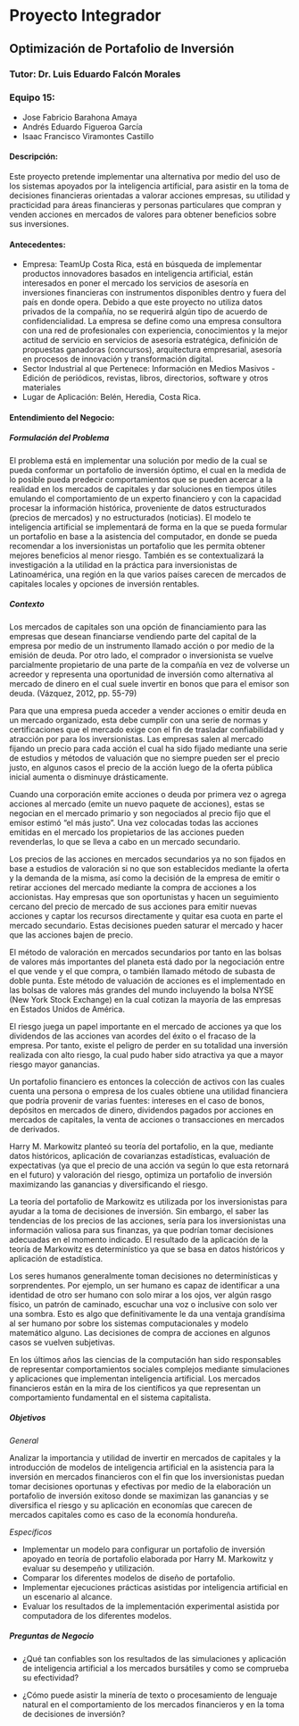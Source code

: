 # Proyecto Integrador
## Optimización de Portafolio de Inversión

### Tutor: Dr. Luis Eduardo Falcón Morales

### Equipo 15:
- Jose Fabricio Barahona Amaya 
- Andrés Eduardo Figueroa García 
- Isaac Francisco Viramontes Castillo 

#### Descripción:
Este proyecto pretende implementar una alternativa por medio del uso de los sistemas apoyados por la inteligencia artificial, para asistir en la toma de decisiones financieras orientadas a valorar acciones empresas, su utilidad y practicidad para áreas financieras y personas particulares que compran y venden acciones en mercados de valores para obtener beneficios sobre sus inversiones. 

#### Antecedentes:
- Empresa: TeamUp Costa Rica, está en búsqueda de implementar productos innovadores basados en inteligencia artificial, están interesados en poner el mercado los servicios de asesoría en inversiones financieras con instrumentos disponibles dentro y fuera del país en donde opera. Debido a que este proyecto no utiliza datos privados de la compañía, no se requerirá algún tipo de acuerdo de confidencialidad. La empresa se define como una empresa consultora con una red de profesionales con experiencia, conocimientos y la mejor actitud de servicio en servicios de asesoría estratégica, definición de propuestas ganadoras (concursos), arquitectura empresarial, asesoría en procesos de innovación y transformación digital. 
- Sector Industrial al que Pertenece: Información en Medios Masivos - Edición de periódicos, revistas, libros, directorios, software y otros materiales 
- Lugar de Aplicación: Belén, Heredia, Costa Rica. 

#### Entendimiento del Negocio:
##### Formulación del Problema 
El problema está en implementar una solución por medio de la cual se pueda conformar un portafolio de inversión óptimo, el cual en la medida de lo posible pueda predecir comportamientos que se pueden acercar a la realidad en los mercados de capitales y dar soluciones en tiempos útiles emulando el comportamiento de un experto financiero y con la capacidad procesar la información histórica, proveniente de datos estructurados (precios de mercados) y no estructurados (noticias). El modelo te inteligencia artificial se implementará de forma en la que se pueda formular un portafolio en base a la asistencia del computador, en donde se pueda recomendar a los inversionistas un portafolio que les permita obtener mejores beneficios al menor riesgo. También es se contextualizará la investigación a la utilidad en la práctica para inversionistas de Latinoamérica, una región en la que varios países carecen de mercados de capitales locales y opciones de inversión rentables. 

##### Contexto 
Los mercados de capitales son una opción de financiamiento para las empresas que desean financiarse vendiendo parte del capital de la empresa por medio de un instrumento llamado acción o por medio de la emisión de deuda. Por otro lado, el comprador o inversionista se vuelve parcialmente propietario de una parte de la compañía en vez de volverse un acreedor y representa una oportunidad de inversión como alternativa al mercado de dinero en el cual suele invertir en bonos que para el emisor son deuda. (Vázquez, 2012, pp. 55-79)

Para que una empresa pueda acceder a vender acciones o emitir deuda en un mercado organizado, esta debe cumplir con una serie de normas y certificaciones que el mercado exige con el fin de trasladar confiabilidad y atracción por para los inversionistas. Las empresas salen al mercado fijando un precio para cada acción el cual ha sido fijado mediante una serie de estudios y métodos de valuación que no siempre pueden ser el precio justo, en algunos casos el precio de la acción luego de la oferta pública inicial aumenta o disminuye drásticamente. 

Cuando una corporación emite acciones o deuda por primera vez o agrega acciones al mercado (emite un nuevo paquete de acciones), estas se negocian en el mercado primario y son negociados al precio fijo que el emisor estimó “el más justo”. Una vez colocadas todas las acciones emitidas en el mercado los propietarios de las acciones pueden revenderlas, lo que se lleva a cabo en un mercado secundario. 

Los precios de las acciones en mercados secundarios ya no son fijados en base a estudios de valoración si no que son establecidos mediante la oferta y la demanda de la misma, así como la decisión de la empresa de emitir o retirar acciones del mercado mediante la compra de acciones a los accionistas. Hay empresas que son oportunistas y hacen un seguimiento cercano del precio de mercado de sus acciones para emitir nuevas acciones y captar los recursos directamente y quitar esa cuota en parte el mercado secundario. Estas decisiones pueden saturar el mercado y hacer que las acciones bajen de precio. 

El método de valoración en mercados secundarios por tanto en las bolsas de valores más importantes del planeta está dado por la negociación entre el que vende y el que compra, o también llamado método de subasta de doble punta. Este método de valuación de acciones es el implementado en las bolsas de valores más grandes del mundo incluyendo la bolsa NYSE (New York Stock Exchange) en la cual cotizan la mayoría de las empresas en Estados Unidos de América.  

El riesgo juega un papel importante en el mercado de acciones ya que los dividendos de las acciones van acordes del éxito o el fracaso de la empresa. Por tanto, existe el peligro de perder en su totalidad una inversión realizada con alto riesgo, la cual pudo haber sido atractiva ya que a mayor riesgo mayor ganancias. 

Un portafolio financiero es entonces la colección de activos con las cuales cuenta una persona o empresa de los cuales obtiene una utilidad financiera que podría provenir de varias fuentes: intereses en el caso de bonos, depósitos en mercados de dinero, dividendos pagados por acciones en mercados de capitales, la venta de acciones o transacciones en mercados de derivados. 

Harry M. Markowitz planteó su teoría del portafolio, en la que, mediante datos históricos, aplicación de covarianzas estadísticas, evaluación de expectativas (ya que el precio de una acción va según lo que esta retornará en el futuro) y valoración del riesgo, optimiza un portafolio de inversión maximizando las ganancias y diversificando el riesgo. 

La teoría del portafolio de Markowitz es utilizada por los inversionistas para ayudar a la toma de decisiones de inversión. Sin embargo, el saber las tendencias de los precios de las acciones, sería para los inversionistas una información valiosa para sus finanzas, ya que podrían tomar decisiones adecuadas en el momento indicado. El resultado de la aplicación de la teoría de Markowitz es determinístico ya que se basa en datos históricos y aplicación de estadística. 

Los seres humanos generalmente toman decisiones no determinísticas y sorprendentes. Por ejemplo, un ser humano es capaz de identificar a una identidad de otro ser humano con solo mirar a los ojos, ver algún rasgo físico, un patrón de caminado, escuchar una voz o inclusive con solo ver una sombra. Esto es algo que definitivamente le da una ventaja grandísima al ser humano por sobre los sistemas computacionales y modelo matemático alguno. Las decisiones de compra de acciones en algunos casos se vuelven subjetivas.  

En los últimos años las ciencias de la computación han sido responsables de representar comportamientos sociales complejos mediante simulaciones y aplicaciones que implementan inteligencia artificial. Los mercados financieros están en la mira de los científicos ya que representan un comportamiento fundamental en el sistema capitalista. 

##### Objetivos
*General*

Analizar la importancia y utilidad de invertir en mercados de capitales y la introducción de modelos de inteligencia artificial en la asistencia para la inversión en mercados financieros con el fin que los inversionistas puedan tomar decisiones oportunas y efectivas por medio de la elaboración un portafolio de inversión exitoso donde se maximizan las ganancias y se diversifica el riesgo y su aplicación en economías que carecen de mercados capitales como es caso de la economía hondureña. 

*Específicos*
- Implementar un modelo para configurar un portafolio de inversión apoyado en teoría de portafolio elaborada por Harry M. Markowitz y evaluar su desempeño y utilización. 
- Comparar los diferentes modelos de diseño de portafolio. 
- Implementar ejecuciones prácticas asistidas por inteligencia artificial en un escenario al alcance. 
- Evaluar los resultados de la implementación experimental asistida por computadora de los diferentes modelos. 

##### Preguntas de Negocio
- ¿Qué tan confiables son los resultados de las simulaciones y aplicación de inteligencia artificial a los mercados bursátiles y como se comprueba su efectividad? 

- ¿Cómo puede asistir la minería de texto o procesamiento de lenguaje natural en el comportamiento de los mercados financieros y en la toma de decisiones de inversión? 
